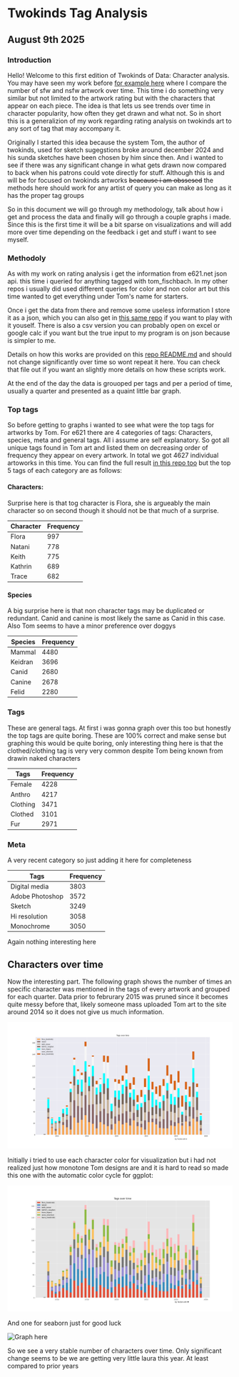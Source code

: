 # Twokinds Tag Analysis

## August 9th 2025

### Introduction

Hello! Welcome to this first edition of Twokinds of Data: Character analysis. You may have seen my work before [for example here](https://github.com/Technic-bot/tk_rating_analysis/blob/main/posts/Lewd_monitor_01_07_2025.md) where I compare the number of sfw and nsfw artwork over time. This time i do something very similar but not limited to the artwork rating but with the characters that appear on each piece.
The idea is that lets us see trends over time in character popularity, how often they get drawn and what not.
So in short this is a generalizion of my work regarding rating analysis on twokinds art to any sort of tag that may accompany it.

Originally I started this idea because the system Tom, the author of twokinds, used for sketch sugegstions broke around december 2024 and his sunda sketches have been chosen by him since then. 
And i wanted to see if there was any significant change in what gets drawn now compared to back when his patrons could vote directly for stuff.
Although this is and will be for focused on twokinds artworks ~~beacause i am obssesed~~ the methods here should work for any artist of query you can make as long as it has the proper tag groups

So in this document we will go through my methodology, talk about how i get and process the data and finally will go through a couple graphs i made. Since this is the first time it will be a bit sparse on visualizations and will add more over time depending on the feedback i get and stuff i want to see myself.

### Methodoly

As with my work on rating analysis i get the information from e621.net json api. this time i queried for anything tagged with tom_fischbach.
In my other repos i usually did used different queries for color and non color art but this time wanted to get everything under Tom's name for starters.

Once i get the data from there and remove some useless information I store it as a json, which you can also get in [this same repo](../data/2025/tom-26-jul-25.json) if you want to play with it youself.
There is also a csv version you can probably open on excel or google calc if you want but the true input to my program is on json because is simpler to me.

Details on how this works are provided on this [repo README.md](../README.md) and should not change significantly over time so wont repeat it here. You can check that file out if you want an slightly more details on how these scripts work. 

At the end of the day the data is grouoped per tags and per a period of time, usually a quarter and presented as a quaint little bar graph.

### Top tags

So before getting to graphs i wanted to see what were the top tags for artworks by Tom.
For e621 there are 4 categories of tags: Characters, species, meta and general tags. All i assume are self explanatory. 
So got all unique tags found in Tom art and listed them  on decreasing order of frequency they appear on every artwork.
In total we got 4627 individual artoworks in this time. You can find the full result [in this repo  too](results/top_tags/tom_fischbach/) but the top 5 tags of each category are as follows:

#### Characters:

Surprise here is that tog character is Flora, she is argueably the main character so on second though it should not be that much of a surprise.

| Character | Frequency |
| --------- | --------- |
|   Flora   |   997     |
|   Natani  |   778     |
|   Keith   |   775     |
|   Kathrin |   689     |
|   Trace   |   682     |

#### Species

A big surprise here is that non character tags may be duplicated or redundant. Canid and canine is most likely the same as Canid in this case. Also Tom seems to have a minor preference over doggys

| Species | Frequency |
| --------- | --------- |
|   Mammal  |   4480     |
|   Keidran |   3696     |
|   Canid   |   2680     |
|   Canine  |   2678     |
|   Felid  |   2280     |

### Tags
These are general tags. At first i was gonna graph over this too but honestly the top tags are quite boring. These are 100% correct and make sense but graphing this would be quite boring, only interesting thing here is that the clothed/clothing tag is very very common despite Tom being known from drawin naked characters

|   Tags        |   Frequency   |
|   ----        |   -----   |
|   Female      |   4228    |
|   Anthro      |   4217    |
|   Clothing    |   3471    |
|   Clothed     |   3101    |
|   Fur         |   2971    |

### Meta
A very recent category so just adding it here for completeness

|   Tags        |   Frequency   |
|   ----        |   -----   |
|   Digital media      |   3803    |
|   Adobe Photoshop      |   3572    |
|   Sketch      |   3249    |
|   Hi resolution     |   3058    |
|   Monochrome         |   3050    |

Again nothing interesting here

## Characters over time
Now the interesting part. The following graph shows the number of times an specific character was mentioned in the tags of every artwork and grouped for each quarter. 
Data prior to februrary 2015 was pruned since it becomes quite messy before that, likely someone mass uploaded Tom art to the site around 2014 so it does not give us much information.

![Graph here](../results/graphs/tom_fischbach/ago-2025/tags_over_time.png "Characters over time")

Initially i tried to use each character color for visualization but i had not realized just how monotone Tom designs are and it is hard to read so made this one with the automatic color cycle for ggplot:

![Graph here](../results/graphs/tom_fischbach/ago-2025/autotags_over_time.png "Characters over time")

And one for seaborn just for good luck

![Graph here](../results/graphs/tom_fischbach/ago-2025/seaborn_tags_over_time.png "Characters over time")

So we see a very stable number of characters over time. Only significant change seems to be we are getting very little laura this year. At least compared to prior years
